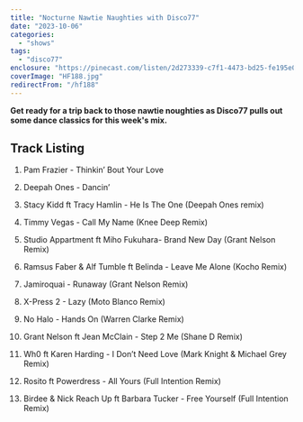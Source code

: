 ```yaml
---
title: "Nocturne Nawtie Naughties with Disco77"
date: "2023-10-06"
categories:
  - "shows"
tags:
  - "disco77"
enclosure: "https://pinecast.com/listen/2d273339-c7f1-4473-bd25-fe195e0d3900.mp3 60038431 audio/mpeg "
coverImage: "HF188.jpg"
redirectFrom: "/hf188"
---
```


**Get ready for a trip back to those nawtie noughties as Disco77 pulls out some dance classics for this week's mix.**

## Track Listing

1. Pam Frazier - Thinkin’ Bout Your Love

2. Deepah Ones - Dancin’

3. Stacy Kidd ft Tracy Hamlin - He Is The One (Deepah Ones remix)

4. Timmy Vegas - Call My Name (Knee Deep Remix)

5. Studio Appartment ft Miho Fukuhara- Brand New Day (Grant Nelson Remix)

6. Ramsus Faber & Alf Tumble ft Belinda - Leave Me Alone (Kocho Remix)

7. Jamiroquai - Runaway (Grant Nelson Remix)

8. X-Press 2 - Lazy (Moto Blanco Remix)

9. No Halo - Hands On (Warren Clarke Remix)

10. Grant Nelson ft Jean McClain - Step 2 Me (Shane D Remix)

11. Wh0 ft Karen Harding - I Don’t Need Love (Mark Knight & Michael Grey Remix)

12. Rosito ft Powerdress - All Yours (Full Intention Remix)

13. Birdee & Nick Reach Up ft Barbara Tucker - Free Yourself (Full Intention Remix)

